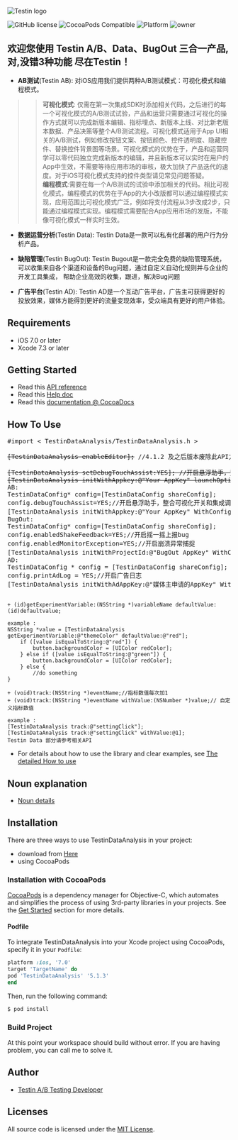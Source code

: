 <p align="left" >
  <img src="http://prj.testin.cn:8200/abtest-wiki/abtest-doc/uploads/7e23f765a45b5219cd765e53e92fbfa2/67878DB22483AB928C7BD93795E9E750.png" title="Testin logo" float=left>
</p>

![GitHub license](https://img.shields.io/badge/build-passing-brightgreen.svg)
![CocoaPods Compatible](https://img.shields.io/badge/pod-v5.1.3-blue.svg)
![Platform](https://img.shields.io/badge/platform-ios-lightgrey.svg)
![owner](https://img.shields.io/badge/owner-Testin-green.svg)

## 欢迎您使用 Testin A/B、Data、BugOut 三合一产品,对,没错3种功能 尽在Testin！

- **AB测试**(Testin AB):
 对iOS应用我们提供两种A/B测试模式：可视化模式和编程模式。
>>**可视化模式**:
仅需在第一次集成SDK时添加相关代码，之后进行的每一个可视化模式的A/B测试试验，产品和运营只需要通过可视化的操作方式就可以完成新版本编辑、指标埋点、新版本上线、对比新老版本数据、产品决策等整个A/B测试流程。可视化模式适用于App UI相关的A/B测试，例如修改按钮文案、按钮颜色、控件透明度、隐藏控件、替换控件背景图等场景。可视化模式的优势在于，产品和运营同学可以零代码独立完成新版本的编辑，并且新版本可以实时在用户的App中生效，不需要等待应用市场的审核，极大加快了产品迭代的速度。对于iOS可视化模式支持的控件类型请见常见问题答疑。  
**编程模式**:需要在每一个A/B测试的试验中添加相关的代码。相比可视化模式，编程模式的优势在于App的大小改版都可以通过编程模式实现，应用范围比可视化模式广泛，例如将支付流程从3步改成2步，只能通过编程模式实现。编程模式需要配合App应用市场的发版，不能像可视化模式一样实时生效。

- **数据运营分析**(Testin Data):
Testin Data是一款可以私有化部署的用户行为分析产品。

- **缺陷管理**(Testin BugOut):
Testin Bugout是一款完全免费的缺陷管理系统，可以收集来自各个渠道和设备的Bug问题，通过自定义自动化规则并与企业的开发工具集成，
帮助企业高效的收集，跟进，解决Bug问题

- **广告平台**(Testin AD):
Testin AD是一个互动广告平台，广告主可获得更好的投放效果，媒体方能得到更好的流量变现效率，受众端具有更好的用户体验。

## Requirements
- iOS 7.0 or later
- Xcode 7.3 or later

## Getting Started
- Read this <a href="https://data.testin.cn/docs/api/iosv4/index.html" target="_blank">API reference</a>
- Read this <a href="https://data.testin.cn/docs/" target="_blank">Help doc</a>
- Read this <a href="https://cocoadocs.org/docsets/TestinDataAnalysis/5.1.3/Classes/TestinDataAnalysis.html" target="_blank">documentation @ CocoaDocs</a>

## How To Use

<pre>
#import < TestinDataAnalysis/TestinDataAnalysis.h >

<del>[TestinDataAnalysis enableEditor];</del> //4.1.2 及之后版本废除此API方法。

<del>[TestinDataAnalysis setDebugTouchAssist:YES]; //开启悬浮助手，整合可视化开关和集成调试功能。
[TestinDataAnalysis initWithAppkey:@"Your AppKey" launchOptions:launchOptions];</del>
AB:
TestinDataConfig* config=[TestinDataConfig shareConfig];
config.debugTouchAssist=YES;//开启悬浮助手，整合可视化开关和集成调试功能。
[TestinDataAnalysis initWithAppkey:@"Your AppKey" WithConfig:config launchOptions:launchOptions];//初始化AB业务
BugOut:
TestinDataConfig* config=[TestinDataConfig shareConfig];
config.enabledShakeFeedback=YES;//开启摇一摇上报bug
config.enabledMonitorException=YES;//开启崩溃异常捕捉
[TestinDataAnalysis initWithProjectId:@"BugOut AppKey" WithConfig:config launchOptions:launchOptions];//初始化bugout业务
AD:
TestinDataConfig * config = [TestinDataConfig shareConfig];
config.printAdLog = YES;//开启广告日志
[TestinDataAnalysis initWithAdAppKey:@"媒体主申请的AppKey" WithConfig:config launchOptions:launchOptions];//初始化AD业务
    
</pre>

```
+ (id)getExperimentVariable:(NSString *)variableName defaultValue:(id)defaultvalue;

example :
NSString *value = [TestinDataAnalysis getExperimentVariable:@"themeColor" defaultValue:@"red"];
    if ([value isEqualToString:@"red"]) {
        button.backgroundColor = [UIColor redColor];
    } else if ([value isEqualToString:@"green"]) {
        button.backgroundColor = [UIColor redColor];
    } else {
        //do something
}
```
```
+ (void)track:(NSString *)eventName;//指标数值每次加1
+ (void)track:(NSString *)eventName withValue:(NSNumber *)value;// 自定义指标数值

example :
[TestinDataAnalysis track:@"settingClick"];
[TestinDataAnalysis track:@"settingClick" withValue:@1];
Testin Data 部分请参考相关API

```
- For details about how to use the library and clear examples, see <a href="http://ab.testin.cn/docs/" target="_blank">The detailed How to use</a>
## Noun explanation
- [Noun details](http://ab.testin.cn/docs/dict.html)

## Installation 
There are three ways to use TestinDataAnalysis in your project:
- download from [Here](http://ab.testin.cn/docs/iossdk.html)
- using CocoaPods
### Installation with CocoaPods

[CocoaPods](http://cocoapods.org/) is a dependency manager for Objective-C, which automates and simplifies the process of using 3rd-party libraries in your projects. See the [Get Started](http://cocoapods.org/#get_started) section for more details.

#### Podfile
To integrate TestinDataAnalysis into your Xcode project using CocoaPods, specify it in your `Podfile`:

```ruby
platform :ios, '7.0'
target 'TargetName' do
pod 'TestinDataAnalysis' '5.1.3'
end
```

Then, run the following command:

```bash
$ pod install
```
### Build Project
At this point your workspace should build without error. If you are having problem, you can call me to solve it.

## Author
- [Testin A/B Testing Developer](https://github.com/abtesttestin)

## Licenses

All source code is licensed under the [MIT License](https://raw.githubusercontent.com/abtesttestin/TestinDataAnalysis/master/LICENSE).
